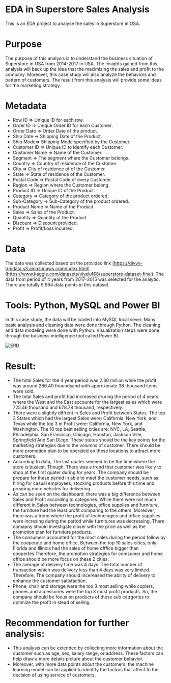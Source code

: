 # EDA in Superstore Sales Analysis

This is an EDA project to analyse the sales in Superstore in USA.

# Purpose

The purpose of this analysis is to understand the business situation of Superstore in USA from 2014-2017 in USA. The insights gained from this analysis will back up the idea that the maximizing the sales and profit to the company. Moreover, this case study will also analyze the behaviors and pattern of customers. The result from this analysis will provide some ideas for the marketing strategy. 

# Metadata
* Row ID => Unique ID for each row.
* Order ID => Unique Order ID for each Customer.
* Order Date => Order Date of the product.
* Ship Date => Shipping Date of the Product.
* Ship Mode=> Shipping Mode specified by the Customer.
* Customer ID => Unique ID to identify each Customer.
* Customer Name => Name of the Customer.
* Segment => The segment where the Customer belongs.
* Country => Country of residence of the Customer.
* City => City of residence of of the Customer.
* State => State of residence of the Customer.
* Postal Code => Postal Code of every Customer.
* Region => Region where the Customer belong.
* Product ID => Unique ID of the Product.
* Category => Category of the product ordered.
* Sub-Category => Sub-Category of the product ordered.
* Product Name => Name of the Product
* Sales => Sales of the Product.
* Quantity => Quantity of the Product.
* Discount => Discount provided.
* Profit => Profit/Loss incurred.

# Data 

The data was collected based on the provided link [https://divvy-tripdata.s3.amazonaws.com/index.html](https://www.kaggle.com/datasets/vivek468/superstore-dataset-final). The data from period of 4 years from 2017-2015 was selected for the analytic. There are totally 9,994 data points in this dataset. 
  
# Tools: Python, MySQL and Power BI

In this case study, the data will be loaded into MySQL local sever. Many basic analysis and cleaning data were done through Python. The cleaning and data modeling were done with Python. Visualization steps were done through the business intelligence tool called Power BI. 

![ERD](https://github.com/JackLieu95/Sales-Analysis/assets/85127821/c3bfe333-2f22-4f43-b956-2e0a35497cc8)

# Result:
* The total Sales for the 4 year period was 2.30 million while the profit was around 286.40 thoundsand with approximate 38 thousand items were sold.
* The total Sales and profit had increased druring the period of 4 years where the West and the East accounte for the largest sales which were 725.46 thousand and 678.78 thousand, respectively.
* There were a slightly diffrent in Sales and Profit between States. The top 3 States which had the largest Sales were: California, New York, and Texas while the top 3 in Profit were: California, New York, and Washington. The 10 top best selling cities are: NYC, LA, Seattle, Philadelphia, San Francisco, Chicago, Houston, Jackson Ville, Springfield And San Diego. These states should be the key points for the marketing strategies due to the volumns of customer. There should be more promotion plan to be operated on these locations to attract more customers.
* According to data, The last quater seemed to be the time where the store is busiest. Though, There was a trend that customer was likely to shop at the first quater during for years. The company should be prepare for these period in able to meet the customer needs, such as: hiring for casual employees, stocking products before this time and prearing more vehicles for delivering.
* As can be seen on the dashboard, there was a big difference between Sales and Profit according to categories. While there were not much different in Sales between technologies, office supplies and furniture, the furniture had the least profit comparing to the others. Moreover, there was a trend where the profit of technologies and pffice suppllies were incresing during the period while furnitures was decreasing. There comapny should investigate closer with the price as well as the promotion plan for furniture products.
* The consumers accounted for the most sales during the period follow by the cooperate and home office. Between the top 10 sales cities, only Florida and Illinois had the sales of home offfice bigger than coopertes.Therefore, the promotion strategies for comsumer and home office should be more focus on these 2 cities.
* The average of delivery time was 4 days. The total number of transaction which was delivery less than 4 days was very limited. Therefore, The company should incereased the ability of delivery to enhance the customer satisfaction.
* Phone, chair and storage were the top 3 most selling while copiers, phones and accessories were the top 3 most profit products. So, the company should be focus on products of these sub catrgories to optimize the profit in stead of selling. 

# Recommendation for further analysis:

* This analysis can be extended by collecting more information about the customer such as age, sex, salary range, or address. These factors can help draw a more details picture about the customer behavior. 
* Moreover, with more data points about the customers, the machine learning model can be applied to identify the factors that affect to the decision of using service of customers. 
